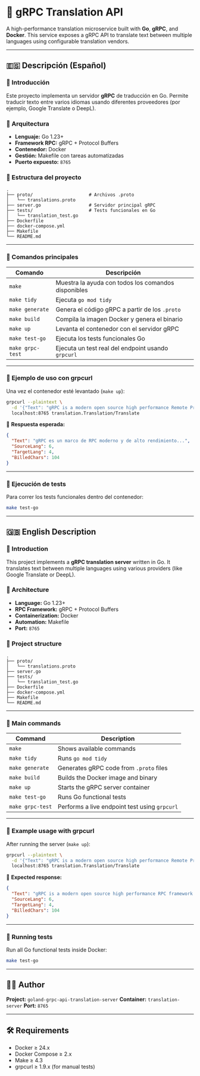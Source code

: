 # 🧠 gRPC Translation API

A high-performance translation microservice built with **Go**, **gRPC**, and **Docker**.
This service exposes a gRPC API to translate text between multiple languages using configurable translation vendors.

---

## 🇪🇸 Descripción (Español)

### 🚀 Introducción

Este proyecto implementa un servidor **gRPC** de traducción en Go.
Permite traducir texto entre varios idiomas usando diferentes proveedores (por ejemplo, Google Translate o DeepL).

### 🧱 Arquitectura

* **Lenguaje:** Go 1.23+
* **Framework RPC:** gRPC + Protocol Buffers
* **Contenedor:** Docker
* **Gestión:** Makefile con tareas automatizadas
* **Puerto expuesto:** `8765`

### 📂 Estructura del proyecto

```
.
├── proto/                     # Archivos .proto
│   └── translations.proto
├── server.go                  # Servidor principal gRPC
├── tests/                     # Tests funcionales en Go
│   └── translation_test.go
├── Dockerfile
├── docker-compose.yml
├── Makefile
└── README.md
```

---

### 🧰 Comandos principales

| Comando          | Descripción                                         |
| ---------------- | --------------------------------------------------- |
| `make`           | Muestra la ayuda con todos los comandos disponibles |
| `make tidy`      | Ejecuta `go mod tidy`                               |
| `make generate`  | Genera el código gRPC a partir de los `.proto`      |
| `make build`     | Compila la imagen Docker y genera el binario        |
| `make up`        | Levanta el contenedor con el servidor gRPC          |
| `make test-go`   | Ejecuta los tests funcionales Go                    |
| `make grpc-test` | Ejecuta un test real del endpoint usando `grpcurl`  |

---

### 💬 Ejemplo de uso con grpcurl

Una vez el contenedor esté levantado (`make up`):

```bash
grpcurl --plaintext \
  -d '{"Text": "gRPC is a modern open source high performance Remote Procedure Call (RPC) framework that can run in any environment.", "SourceLang": 6, "TargetLang": 4}' \
  localhost:8765 translation.Translation/Translate
```

📜 **Respuesta esperada:**

```json
{
  "Text": "gRPC es un marco de RPC moderno y de alto rendimiento...",
  "SourceLang": 6,
  "TargetLang": 4,
  "BilledChars": 104
}
```

---

### 🧪 Ejecución de tests

Para correr los tests funcionales dentro del contenedor:

```bash
make test-go
```

---

## 🇬🇧 English Description

### 🚀 Introduction

This project implements a **gRPC translation server** written in Go.
It translates text between multiple languages using various providers (like Google Translate or DeepL).

### 🧱 Architecture

* **Language:** Go 1.23+
* **RPC Framework:** gRPC + Protocol Buffers
* **Containerization:** Docker
* **Automation:** Makefile
* **Port:** `8765`

### 📂 Project structure

```
.
├── proto/
│   └── translations.proto
├── server.go
├── tests/
│   └── translation_test.go
├── Dockerfile
├── docker-compose.yml
├── Makefile
└── README.md
```

---

### 🧰 Main commands

| Command          | Description                                   |
| ---------------- | --------------------------------------------- |
| `make`           | Shows available commands                      |
| `make tidy`      | Runs `go mod tidy`                            |
| `make generate`  | Generates gRPC code from `.proto` files       |
| `make build`     | Builds the Docker image and binary            |
| `make up`        | Starts the gRPC server container              |
| `make test-go`   | Runs Go functional tests                      |
| `make grpc-test` | Performs a live endpoint test using `grpcurl` |

---

### 💬 Example usage with grpcurl

After running the server (`make up`):

```bash
grpcurl --plaintext \
  -d '{"Text": "gRPC is a modern open source high performance Remote Procedure Call (RPC) framework that can run in any environment.", "SourceLang": 6, "TargetLang": 4}' \
  localhost:8765 translation.Translation/Translate
```

📜 **Expected response:**

```json
{
  "Text": "gRPC is a modern open source high performance RPC framework...",
  "SourceLang": 6,
  "TargetLang": 4,
  "BilledChars": 104
}
```

---

### 🧪 Running tests

Run all Go functional tests inside Docker:

```bash
make test-go
```

---

## 🧑‍💻 Author

**Project:** `goland-grpc-api-translation-server`
**Container:** `translation-server`
**Port:** `8765`

---

## 🛠 Requirements

* Docker ≥ 24.x
* Docker Compose ≥ 2.x
* Make ≥ 4.3
* grpcurl ≥ 1.9.x (for manual tests)
